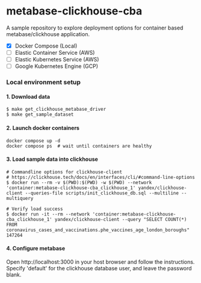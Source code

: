 # metabase-clickhouse-cba

A sample repository to explore deployment options for container based metabase/clickhouse application.

- [x] Docker Compose (Local)
- [ ] Elastic Container Service (AWS)
- [ ] Elastic Kubernetes Service (AWS)
- [ ] Google Kubernetes Engine (GCP)

### Local environment setup

#### 1. Download data

```shell
$ make get_clickhouse_metabase_driver
$ make get_sample_dataset 
```

#### 2. Launch docker containers

```shell
docker compose up -d
docker compose ps  # wait until containers are healthy
```

#### 3. Load sample data into clickhouse

```shell
# Commandline options for clickhouse-client
# https://clickhouse.tech/docs/en/interfaces/cli/#command-line-options
$ docker run --rm -v $(PWD):$(PWD) -w $(PWD) --network 'container:metabase-clickhouse-cba_clickhouse_1' yandex/clickhouse-client --queries-file scripts/init_clickhouse_db.sql --multiline --multiquery

# Verify load success
$ docker run -it --rm --network 'container:metabase-clickhouse-cba_clickhouse_1' yandex/clickhouse-client --query "SELECT COUNT(*) FROM coronavirus_cases_and_vaccinations.phe_vaccines_age_london_boroughs"
147264
```

#### 4. Configure metabase

Open http://localhost:3000 in your host browser and follow the instructions. Specify 'default' for the clickhouse database user, and leave the password blank.
